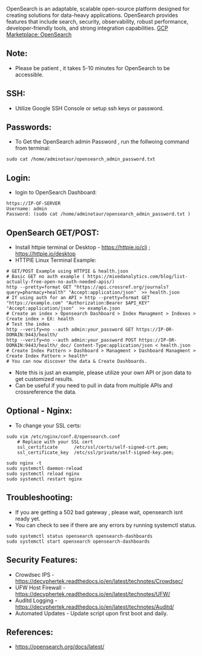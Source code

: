 OpenSearch is an adaptable, scalable open-source platform designed for creating solutions for data-heavy applications. OpenSearch provides features that include search, security, observability, robust performance, developer-friendly tools, and strong integration capabilities. [GCP Marketplace: OpenSearch ](https://console.cloud.google.com/marketplace/product/server-build-415714/opensearch)

Note:
-----
* Please be patient , it takes 5-10 minutes for OpenSearch to be accessible. 

SSH:
----
* Utilize Google SSH Console or setup ssh keys or password.

Passwords:
----------
* To Get the OpenSearch admin Password , run the follwoing command from terminal:
```
sudo cat /home/adminotaur/opensearch_admin_password.txt
```

Login:
------
* login to OpenSearch Dashboard:
```
https://IP-OF-SERVER
Username: admin
Password: (sudo cat /home/adminotaur/opensearch_admin_password.txt )
```

OpenSearch GET/POST:
--------------------
* Install httpie terminal or Desktop  - https://httpie.io/cli ; https://httpie.io/desktop
* HTTPIE Linux Terminal Example:
```
# GET/POST Example using HTTPIE & health.json
# Basic GET no auth example ( https://mixedanalytics.com/blog/list-actually-free-open-no-auth-needed-apis/)
http --pretty=format GET "https://api.crossref.org/journals?query=pharmacy+health" "Accept:application/json"  >> health.json
# If using auth for an API > http --pretty=format GET "https://example.com" "Authorization:Bearer $API_KEY" "Accept:application/json"  >> example.json
# Create an index > Opensearch Dashboard > Index Managment > Indexes > Create index > EX: health
# Test the index 
http --verify=no --auth admin:your_password GET https://IP-OR-DOMAIN:9443/health/
http --verify=no --auth admin:your_password POST https://IP-OR-DOMAIN:9443/health/_doc/ Content-Type:application/json < health.json
# Create Index Pattern > Dashboard > Managment > Dashboard Managment > Create Index Pattern > health*
# You can now discover the data & Create Dashboards.
```
* Note this is just an example, please utilize your own API or json data to get customized results. 
* Can be useful if you need to pull in data from multiple APIs and crossreference the data. 

Optional - Nginx:
------
* To change your SSL certs:
```
sudo vim /etc/nginx/conf.d/opensearch.conf
    # Replace with your SSL cert
    ssl_certificate      /etc/ssl/certs/self-signed-crt.pem;
    ssl_certificate_key  /etc/ssl/private/self-signed-key.pem;

sudo nginx -t
sudo systemctl daemon-reload
sudo systemctl reload nginx
sudo systemctl restart nginx
```

Troubleshooting:
----------------
* If you are getting a 502 bad gateway , please wait, opensearch isnt ready yet.
* You can check to see if there are any errors by running systemctl status. 
```
sudo systemctl status opensearch opensearch-dashboards
sudo systemctl start opensearch opensearch-dashboards
```

Security Features:
------------------
* Crowdsec IPS - https://decyphertek.readthedocs.io/en/latest/technotes/Crowdsec/
* UFW Host Firewall - https://decyphertek.readthedocs.io/en/latest/technotes/UFW/
* Auditd Logging - https://decyphertek.readthedocs.io/en/latest/technotes/Auditd/
* Automated Updates - Update script upon first boot and daily.

References:
-----------
* https://opensearch.org/docs/latest/